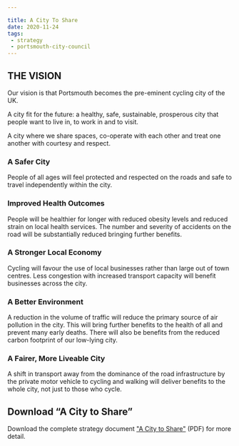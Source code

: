 ```yaml
---

title: A City To Share
date: 2020-11-24
tags:
 - strategy
 - portsmouth-city-council
---
```


## THE VISION

Our vision is that Portsmouth becomes the pre-eminent cycling city of the UK.

A city fit for the future: a healthy, safe, sustainable, prosperous city that people want to live in, to work in and to visit.

A city where we share spaces, co-operate with each other and treat one another with courtesy and respect.

### A Safer City

People of all ages will feel protected and respected on the roads and safe to travel independently within the city.

### Improved Health Outcomes

People will be healthier for longer with reduced obesity levels and reduced strain on local health services. The number and severity of accidents on the road will be substantially reduced bringing further benefits.

### A Stronger Local Economy

Cycling will favour the use of local businesses rather than large out of town centres. Less congestion with increased transport capacity will benefit businesses across the city.

### A Better Environment

A reduction in the volume of traffic will reduce the primary source of air pollution in the city. This will bring further benefits to the health of all and prevent many early deaths. There will also be benefits from the reduced carbon footprint of our low-lying city.

### A Fairer, More Liveable City

A shift in transport away from the dominance of the road infrastructure by the private motor vehicle to cycling and walking will deliver benefits to the whole city, not just to those who cycle.

## Download “A City to Share”

Download the complete strategy document ["A City to Share"](strategy.pdf) (PDF) for more detail.

